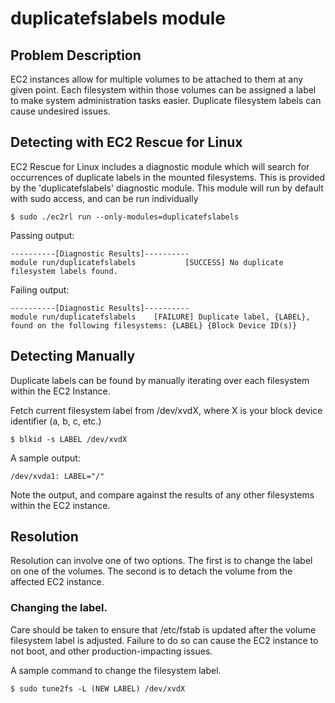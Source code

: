 # duplicatefslabels module

## Problem Description

EC2 instances allow for multiple volumes to be attached to them at any given point. Each filesystem within those volumes can be assigned a label to make system administration tasks easier.  Duplicate filesystem labels can cause undesired issues.

## Detecting with EC2 Rescue for Linux

EC2 Rescue for Linux includes a diagnostic module which will search for occurrences of duplicate labels in the mounted filesystems.  This is provided by the 'duplicatefslabels' diagnostic module.  This module will run by default with sudo access, and can be run individually

```commandline
$ sudo ./ec2rl run --only-modules=duplicatefslabels
```

Passing output:

```commandline
----------[Diagnostic Results]----------
module run/duplicatefslabels           [SUCCESS] No duplicate filesystem labels found.
```

Failing output:

```commandline
----------[Diagnostic Results]----------
module run/duplicatefslabels    [FAILURE] Duplicate label, {LABEL}, found on the following filesystems: {LABEL} {Block Device ID(s)}
```

## Detecting Manually

Duplicate labels can be found by manually iterating over each filesystem within the EC2 Instance.

Fetch current filesystem label from /dev/xvdX, where X is your block device identifier (a, b, c, etc.)

```commandline
$ blkid -s LABEL /dev/xvdX
```

A sample output:

```commandline
/dev/xvda1: LABEL="/"
```

Note the output, and compare against the results of any other filesystems within the EC2 instance.

## Resolution

Resolution can involve one of two options. The first is to change the label on one of the volumes. The second is to detach the volume from the affected EC2 instance.

### Changing the label.

Care should be taken to ensure that /etc/fstab is updated after the volume filesystem label is adjusted. Failure to do so can cause the EC2 instance to not boot, and other production-impacting issues.

A sample command to change the filesystem label.
```commandline
$ sudo tune2fs -L (NEW LABEL) /dev/xvdX
```
